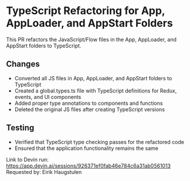 # TypeScript Refactoring for App, AppLoader, and AppStart Folders

This PR refactors the JavaScript/Flow files in the App, AppLoader, and AppStart folders to TypeScript.

## Changes

- Converted all JS files in App, AppLoader, and AppStart folders to TypeScript
- Created a global.types.ts file with TypeScript definitions for Redux, events, and UI components
- Added proper type annotations to components and functions
- Deleted the original JS files after creating TypeScript versions

## Testing

- Verified that TypeScript type checking passes for the refactored code
- Ensured that the application functionality remains the same

Link to Devin run: https://app.devin.ai/sessions/926371ef0fab46e784c6a31ab0561013
Requested by: Eirik Haugstulen

